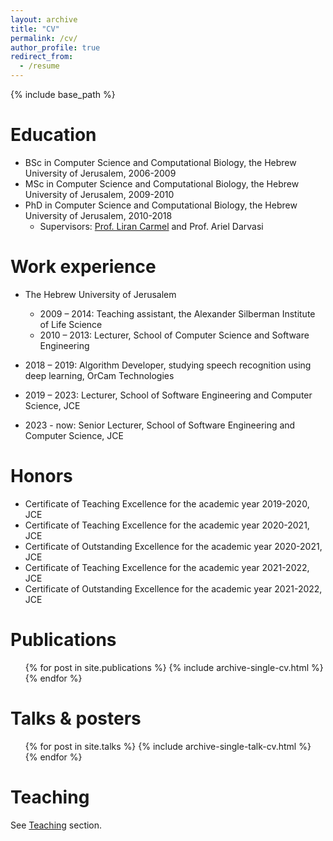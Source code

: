 ```yaml
---
layout: archive
title: "CV"
permalink: /cv/
author_profile: true
redirect_from:
  - /resume
---
```


<!-- <iframe src="/files/pdf/Williams CV.pdf" width="100%" height="500" frameborder="no" border="0" marginwidth="0" marginheight="0"></iframe>

You can download a PDF copy of my CV [here](/files/pdf/Williams CV.pdf).

-->
{% include base_path %}

Education
======
* BSc in Computer Science and Computational Biology, the Hebrew University of Jerusalem, 2006-2009
* MSc in Computer Science and Computational Biology, the Hebrew University of Jerusalem, 2009-2010
* PhD in Computer Science and Computational Biology, the Hebrew University of Jerusalem, 2010-2018
  * Supervisors: [Prof. Liran Carmel](http://carmelab.huji.ac.il/) and Prof. Ariel Darvasi

Work experience
======
* The Hebrew University of Jerusalem
  *	2009 – 2014: Teaching assistant, the Alexander Silberman Institute of Life Science
  *	2010 – 2013: Lecturer, School of Computer Science and Software Engineering

*	2018 – 2019: Algorithm Developer, studying speech recognition using deep learning, OrCam Technologies
*	2019 – 2023: Lecturer, School of Software Engineering and Computer Science, JCE
*	2023 - now: Senior Lecturer, School of Software Engineering and Computer Science, JCE

Honors
======
* Certificate of Teaching Excellence for the academic year 2019-2020, JCE
* Certificate of Teaching Excellence for the academic year 2020-2021, JCE
* Certificate of Outstanding Excellence for the academic year 2020-2021, JCE
* Certificate of Teaching Excellence for the academic year 2021-2022, JCE 
* Certificate of Outstanding Excellence for the academic year 2021-2022, JCE

Publications
======
  <ul>{% for post in site.publications %}
    {% include archive-single-cv.html %}
  {% endfor %}</ul>
  
Talks & posters
======
  <ul>{% for post in site.talks %}
    {% include archive-single-talk-cv.html %}
  {% endfor %}</ul>
  
Teaching
======
See [Teaching](https://cohenoa-lab.github.io/teaching/) section.

  

